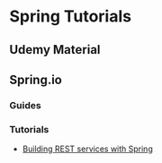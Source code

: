 # Spring Tutorials

## Udemy Material
## Spring.io
### Guides
### Tutorials
- [Building REST services with Spring](https://github.com/GeorgePanaretos/spring-tutorials/tree/main/spring.io/tutorials/springio.tutorial.restservice)
